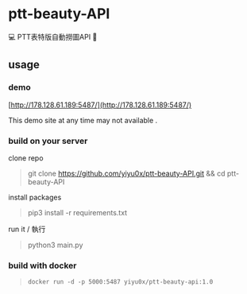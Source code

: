 # ptt-beauty-API
💻 PTT表特版自動撈圖API 🤖️



## usage

### demo

[http://178.128.61.189:5487/](http://178.128.61.189:5487/)

This demo site at any time may not available .

### build on your server 

clone repo  
> git clone https://github.com/yiyu0x/ptt-beauty-API.git && cd ptt-beauty-API

install packages
> pip3 install -r requirements.txt

run it / 執行
> python3 main.py

### build with docker

> `docker run -d -p 5000:5487 yiyu0x/ptt-beauty-api:1.0`
